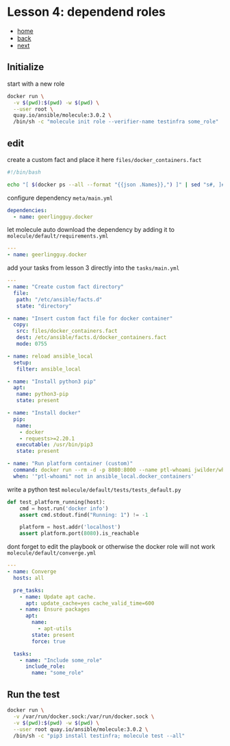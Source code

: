 # Lesson 4: dependend roles

* [home](./README.md)
* [back](./LESSON3.md)
* [next](./LESSON5.md)


## Initialize

start with a new role

```bash
docker run \
  -v $(pwd):$(pwd) -w $(pwd) \
  --user root \
  quay.io/ansible/molecule:3.0.2 \
  /bin/sh -c "molecule init role --verifier-name testinfra some_role"
```

## edit

create a custom fact and place it here `files/docker_containers.fact`

```bash
#!/bin/bash

echo "[ $(docker ps --all --format "{{json .Names}},") ]" | sed "s#, ]# ]#g"
```

configure dependency `meta/main.yml`

```yaml
dependencies:
  - name: geerlingguy.docker
```

let molecule auto download the dependency by adding it to `molecule/default/requirements.yml`

```yaml
---
- name: geerlingguy.docker
```

add your tasks from lesson 3 directly into the `tasks/main.yml`

```yaml
---
- name: "Create custom fact directory"
  file:
   path: "/etc/ansible/facts.d"
   state: "directory"

- name: "Insert custom fact file for docker container"
  copy:
   src: files/docker_containers.fact
   dest: /etc/ansible/facts.d/docker_containers.fact
   mode: 0755

- name: reload ansible_local
  setup:
   filter: ansible_local

- name: "Install python3 pip"
  apt:
   name: python3-pip
   state: present

- name: "Install docker"
  pip:
   name:
    - docker
    - requests>=2.20.1
   executable: /usr/bin/pip3
   state: present

- name: "Run platform container (custom)"
  command: docker run --rm -d -p 8080:8000 --name ptl-whoami jwilder/whoami:latest
  when: '"ptl-whoami" not in ansible_local.docker_containers'

```

write a python test `molecule/default/tests/tests_default.py`

```python
def test_platform_running(host):
    cmd = host.run('docker info')
    assert cmd.stdout.find("Running: 1") != -1

    platform = host.addr('localhost')
    assert platform.port(8080).is_reachable
```

dont forget to edit the playbook or otherwise the docker role will not work `molecule/default/converge.yml`

```yaml
---
- name: Converge
  hosts: all

  pre_tasks:
    - name: Update apt cache.
      apt: update_cache=yes cache_valid_time=600
    - name: Ensure packages
      apt:
        name:
          - apt-utils
        state: present
        force: true

  tasks:
    - name: "Include some_role"
      include_role:
        name: "some_role"
```

## Run the test

```bash
docker run \
  -v /var/run/docker.sock:/var/run/docker.sock \
  -v $(pwd):$(pwd) -w $(pwd) \
  --user root quay.io/ansible/molecule:3.0.2 \
  /bin/sh -c "pip3 install testinfra; molecule test --all"
```